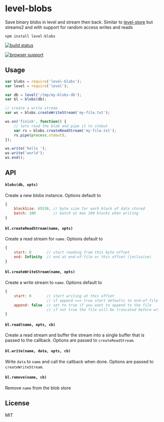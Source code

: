 # level-blobs

Save binary blobs in level and stream then back.
Similar to [level-store](https://github.com/juliangruber/level-store) but streams2 and with support for random access writes and reads

	npm install level-blobs

[![build status](https://secure.travis-ci.org/mafintosh/level-blobs.png)](http://travis-ci.org/mafintosh/level-blobs)

[![browser support](https://ci.testling.com/mafintosh/level-blobs.png)](https://ci.testling.com/mafintosh/level-blobs)

## Usage

``` js
var blobs = require('level-blobs');
var level = require('level');

var db = level('/tmp/my-blobs-db');
var bl = blobs(db);

// create a write stream
var ws = blobs.createWriteStream('my-file.txt');

ws.on('finish', function() {
	// lets read the blob and pipe it to stdout
	var rs = blobs.createReadStream('my-file.txt');
	rs.pipe(process.stdout);
});

ws.write('hello ');
ws.write('world');
ws.end();
```

## API

#### `blobs(db, opts)`

Create a new blobs instance. Options default to

``` js
{
	blockSize: 65536, // byte size for each block of data stored
	batch: 100        // batch at max 100 blocks when writing
}
```

#### `bl.createReadStream(name, opts)`

Create a read stream for `name`. Options default to

``` js
{
	start: 0       // start reading from this byte offset
	end: Infinity  // end at end-of-file or this offset (inclusive)
}
```

#### `bl.createWriteStream(name, opts)`

Create a write stream to `name`. Options default to

``` js
{
	start: 0       // start writing at this offset
	               // if append === true start defaults to end-of-file
	append: false  // set to true if you want to append to the file
	               // if not true the file will be truncated before writing
}
```

#### `bl.read(name, opts, cb)`

Create a read stream and buffer the stream into a single buffer that is passed to the callback.
Options are passed to `createReadStream`.

#### `bl.write(name, data, opts, cb)`

Write `data` to `name` and call the callback when done.
Options are passed to `createWriteStream`.

#### `bl.remove(name, cb)`

Remove `name` from the blob store

## License

MIT
